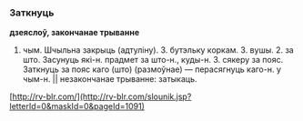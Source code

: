 ### Заткнуць
**дзеяслоў, закончанае трыванне**

1. чым. Шчыльна закрыць (адтуліну). З. бутэльку коркам. З. вушы. 2. за што. Засунуць які-н. прадмет за што-н., куды-н. З. сякеру за пояс. Заткнуць за пояс каго (што) (размоўнае) — перасягнуць каго-н. у чым-н. || незакончанае трыванне: затыкаць.

<a rel="author">[http://rv-blr.com/](http://rv-blr.com/slounik.jsp?letterId=0&maskId=0&pageId=1091)</a>
